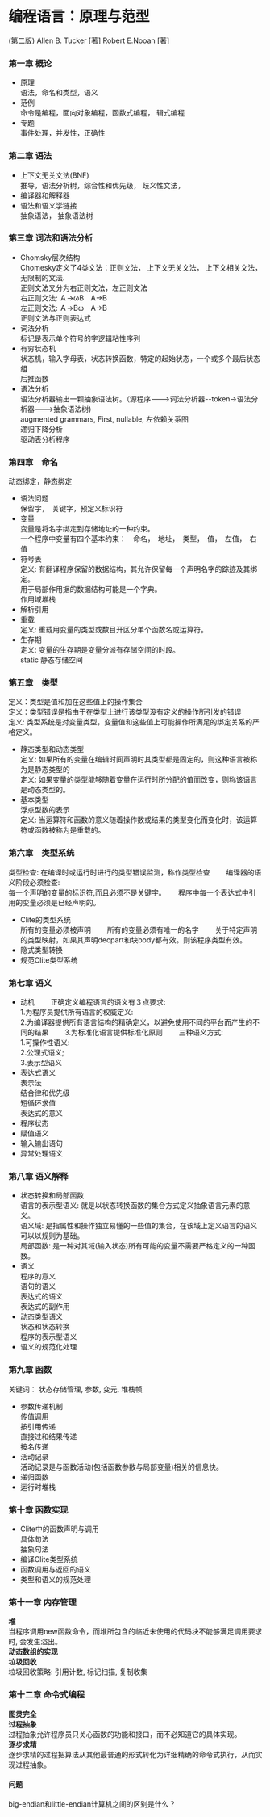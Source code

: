 # 编程语言：原理与范型
(第二版) 
Allen B. Tucker [著] 
Robert E.Nooan [著]

### 第一章 概论  
* 原理  
语法，命名和类型，语义
* 范例  
命令是编程，面向对象编程，函数式编程， 辑式编程
* 专题  
事件处理，并发性，正确性 

### 第二章 语法
* 上下文无关文法(BNF)  
推导，语法分析树，综合性和优先级， 歧义性文法， 
* 编译器和解释器 
* 语法和语义学链接  
抽象语法， 抽象语法树

### 第三章 词法和语法分析
* Chomsky层次结构  
Chomesky定义了4类文法：正则文法， 上下文无关文法， 上下文相关文法， 无限制的文法.  
正则文法又分为右正则文法，左正则文法  
右正则文法: Ａ->ωΒ　Α->B  
左正则文法: Ａ->Βω　Α->B  
正则文法与正则表达式　 
* 词法分析  
标记是表示单个符号的字逻辑粘性序列  
* 有穷状态机  
状态机，输入字母表，状态转换函数，特定的起始状态，一个或多个最后状态组  
后推函数
* 语法分析  
语法分析器输出一颗抽象语法树。（源程序--->词法分析器--token->语法分析器--->抽象语法树)  
augmented grammars, First, nullable, 左依赖关系图  
递归下降分析  
驱动表分析程序

### 第四章　命名　
动态绑定，静态绑定　
* 语法问题  
保留字，　关键字，预定义标识符　
* 变量  
变量是将名字绑定到存储地址的一种约束。  
一个程序中变量有四个基本约束：　命名，　地址，　类型，　值，　左值，　右值　　
* 符号表  
定义: 有翻译程序保留的数据结构，其允许保留每一个声明名字的踪迹及其绑定。  
用于局部作用据的数据结构可能是一个字典。  
作用域堆栈　　　  
* 解析引用　
* 重载  
定义: 重载用变量的类型或数目开区分单个函数名或运算符。　　
* 生存期  
定义: 变量的生存期是变量分派有存储空间的时段。  
static 静态存储空间　　　

### 第五章　类型　
定义：类型是值和加在这些值上的操作集合  
定义：类型错误是指由于在类型上进行该类型没有定义的操作所引发的错误  
定义: 类型系统是对变量类型，变量值和这些值上可能操作所满足的绑定关系的严格定义。　　
* 静态类型和动态类型  
定义: 如果所有的变量在编辑时间声明时其类型都是固定的，则这种语言被称为是静态类型的  
定义: 如果变量的类型能够随着变量在运行时所分配的值而改变，则称该语言是动态类型的。　　
* 基本类型  
浮点型数的表示  
定义: 当运算符和函数的意义随着操作数或结果的类型变化而变化时，该运算符或函数被称为是重载的。　　

### 第六章　类型系统　
类型检查: 在编译时或运行时进行的类型错误监测，称作类型检查　　
编译器的语义阶段必须检查:  
每一个声明的变量的标识符,而且必须不是关键字。　　
程序中每一个表达式中引用的变量必须是已经声明的。　　
* Clite的类型系统  
所有的变量必须被声明　　
所有的变量必须有唯一的名字　　
关于特定声明的类型映射，如果其声明decpart和块body都有效。则该程序类型有效。
* 隐式类型转换　　
* 规范Clite类型系统　　


### 第七章  语义　　
* 动机　　
正确定义编程语言的语义有３点要求:  
1.为程序员提供所有语言的权威定义:  
2.为编译器提供所有语言结构的精确定义，以避免使用不同的平台而产生的不同的结果　　
3.为标准化语言提供标准化原则　　
三种语义方式:  
1.可操作性语义:  
2.公理式语义;  
3.表示型语义
* 表达式语义  
表示法  
结合律和优先级  
短循环求值  
表达式的意义  
* 程序状态  
* 赋值语义  
* 输入输出语句  
* 异常处理语义  


### 第八章 语义解释 
* 状态转换和局部函数  
语言的表示型语义: 就是以状态转换函数的集合方式定义抽象语言元素的意义。  
语义域: 是指属性和操作独立易懂的一些值的集合，在该域上定义语言的语义可以以规则为基础。  
局部函数: 是一种对其域(输入状态)所有可能的变量不需要严格定义的一种函数。  
* 语义  
程序的意义  
语句的语义  
表达式的语义  
表达式的副作用  
* 动态类型语义  
状态和状态转换  
程序的表示型语义  
* 语义的规范化处理

### 第九章 函数  
关键词： 状态存储管理, 参数, 变元, 堆栈帧   
* 参数传递机制  
传值调用  
按引用传递  
直接过和结果传递  
按名传递  
* 活动记录  
活动记录是与函数活动(包括函数参数与局部变量)相关的信息快。  
* 递归函数  
* 运行时堆栈  


### 第十章  函数实现  
* Clite中的函数声明与调用  
具体句法  
抽象句法  
* 编译Clite类型系统  
* 函数调用与返回的语义  
* 类型和语义的规范处理  

### 第十一章 内存管理
**堆**  
当程序调用new函数命令，而堆所包含的临近未使用的代码块不能够满足调用要求时, 会发生溢出。  
**动态数组的实现**  
**垃圾回收**  
垃圾回收策略: 引用计数, 标记扫描, 复制收集  

### 第十二章 命令式编程    
**图灵完全**  
**过程抽象**  
过程抽象允许程序员只关心函数的功能和接口，而不必知道它的具体实现。  
**逐步求精**  
逐步求精的过程把算法从其他最普通的形式转化为详细精确的命令式执行，从而实现过程抽象。

#### 问题
big-endian和little-endian计算机之间的区别是什么？